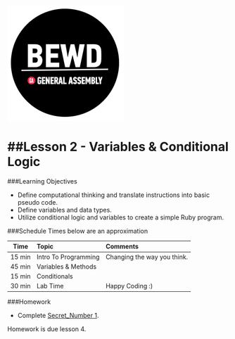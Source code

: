 ![BEWD_Logo](../assets/BEWD_Logo.png)


##Lesson 2 - Variables & Conditional Logic 
========

###Learning Objectives


*	Define computational thinking and translate instructions into basic pseudo code.
*	Define variables and data types.
*	Utilize conditional logic and variables to create a simple Ruby program. 


###Schedule
Times below are an approximation


| Time        | Topic|Comments |
| ------------- |:-------------|:-------------------|
| 15 min | Intro To Programming | Changing the way you think.| 
| 45 min | Variables & Methods | |
| 15 min | Conditionals |  |
| 30 min | Lab Time | Happy Coding :) |


###Homework

-	Complete [Secret_Number 1](homework/HW_01.rb). 
	

Homework is due lesson 4.


